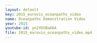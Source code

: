 ```yaml
---
layout: default
key: 2015_eurovis_oceanpaths_video
name: Oceanpaths Demonstration Video
year: 2015
youtube-id: yn2YDVBa66A
file: 2015_eurovis_oceanpaths_video.mp4
---
```

